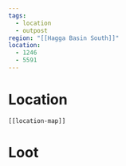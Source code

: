 ```yaml
---
tags:
  - location
  - outpost
region: "[[Hagga Basin South]]"
location:
  - 1246
  - 5591
---
```

# Location
```meta-bind-embed
[[location-map]]
```
# Loot

